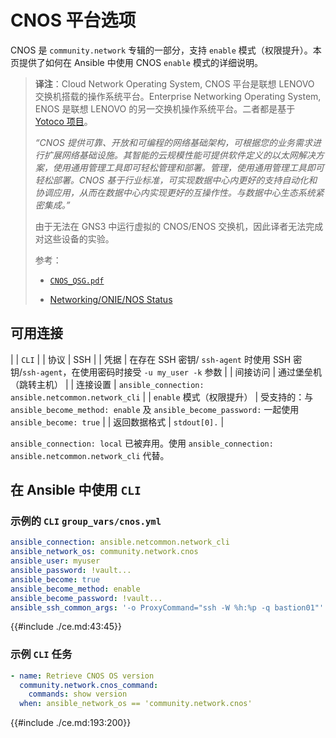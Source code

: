 # CNOS 平台选项


CNOS 是 `community.network` 专辑的一部分，支持 `enable` 模式（权限提升）。本页提供了如何在 Ansible 中使用 CNOS  `enable` 模式的详细说明。

> **译注**：Cloud Network Operating System, CNOS 平台是联想 LENOVO 交换机搭载的操作系统平台。Enterprise Networking Operating System, ENOS 是联想 LENOVO 的另一交换机操作系统平台。二者都是基于 [Yotoco 项目](https://www.yoctoproject.org/)。
>
> _“CNOS 提供可靠、开放和可编程的网络基础架构，可根据您的业务需求进行扩展网络基础设施。其智能的云规模性能可提供软件定义的以太网解决方案，使用通用管理工具即可轻松管理和部署。管理，使用通用管理工具即可轻松部署。CNOS 基于行业标准，可实现数据中心内更好的支持自动化和协调应用，从而在数据中心内实现更好的互操作性。与数据中心生态系统紧密集成。”_
>
> 由于无法在 GNS3 中运行虚拟的 CNOS/ENOS 交换机，因此译者无法完成对这些设备的实验。
>
> 参考：
>
> - [`CNOS_QSG.pdf`](https://systemx.lenovofiles.com/help/topic/com.lenovo.rackswitch.g8272.doc/CNOS_QSG.pdf)
>
> - [Networking/ONIE/NOS Status](https://www.opencompute.org/wiki/Networking/ONIE/NOS_Status)


## 可用连接


|  | `CLI` |
| 协议 | SSH |
| 凭据 | 在存在 SSH 密钥/ `ssh-agent` 时使用 SSH 密钥/`ssh-agent`，在使用密码时接受 `-u my_user -k` 参数 |
| 间接访问 | 通过堡垒机（跳转主机） |
| 连接设置 | `ansible_connection: ansible.netcommon.network_cli` |
| `enable` 模式（权限提升） | 受支持的：与 `ansible_become_method: enable` 及 `ansible_become_password:` 一起使用 `ansible_become: true` |
| 返回数据格式 | `stdout[0].` |


`ansible_connection: local` 已被弃用。使用 `ansible_connection: ansible.netcommon.network_cli` 代替。

## 在 Ansible 中使用 `CLI`

### 示例的 `CLI` `group_vars/cnos.yml`


```yaml
ansible_connection: ansible.netcommon.network_cli
ansible_network_os: community.network.cnos
ansible_user: myuser
ansible_password: !vault...
ansible_become: true
ansible_become_method: enable
ansible_become_password: !vault...
ansible_ssh_common_args: '-o ProxyCommand="ssh -W %h:%p -q bastion01"'
```

{{#include ./ce.md:43:45}}

### 示例 `CLI` 任务

```yaml
- name: Retrieve CNOS OS version
  community.network.cnos_command:
    commands: show version
  when: ansible_network_os == 'community.network.cnos'
```

{{#include ./ce.md:193:200}}
